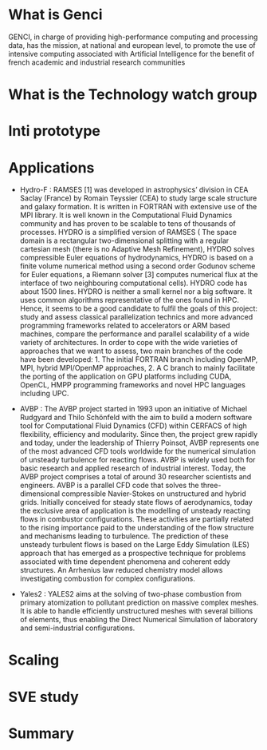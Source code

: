 # What is Genci
GENCI, in charge of providing high-performance computing and processing data, has the mission, at national and european level, to promote the use of intensive computing associated with Artificial Intelligence for the benefit of french academic and industrial research communities

# What is the Technology watch group


# Inti prototype

# Applications
* Hydro-F : RAMSES [1] was developed in astrophysics’ division in CEA Saclay (France) by Romain Teyssier (CEA) to study large scale structure and galaxy formation. It is written in FORTRAN with extensive use of the MPI library. It is well known in the Computational Fluid Dynamics community and has proven to be scalable to tens of thousands of processes.
HYDRO is a simplified version of RAMSES ( The space domain is a rectangular two-dimensional splitting with a regular cartesian mesh (there is no Adaptive Mesh Refinement), HYDRO solves compressible Euler equations of hydrodynamics, HYDRO is based on a finite volume numerical method using a second order Godunov scheme  for Euler equations, a Riemann solver [3] computes numerical flux at the interface of two neighbouring computational cells). HYDRO code has about 1500 lines. HYDRO is neither a small kernel nor a big software. It uses common algorithms representative of the ones found in HPC. Hence, it seems to be a good candidate to fulfil the goals of this project:
study and assess classical parallelization technics and more advanced programming frameworks related to accelerators or ARM based machines, compare the performance and parallel scalability of a wide variety of architectures. In order to cope with the wide varieties of approaches that we want to assess, two main branches of the code have been developed: 1. The initial FORTRAN branch including OpenMP, MPI, hybrid MPI/OpenMP approaches, 2. A C branch to mainly facilitate the porting of the application on GPU platforms including CUDA,
OpenCL, HMPP programming frameworks and novel HPC languages including UPC.

* AVBP : The AVBP project started in 1993 upon an initiative of Michael Rudgyard and Thilo Schönfeld with the aim to build a modern software tool for Computational Fluid Dynamics (CFD) within CERFACS of high flexibility, efficiency and modularity. Since then, the project grew rapidly and today, under the leadership of Thierry Poinsot, AVBP represents one of the most advanced CFD tools worldwide for the numerical simulation of unsteady turbulence for reacting flows. AVBP is widely used both for basic research and applied research of industrial interest. Today, the AVBP project comprises a total of around 30 researcher scientists and engineers. AVBP is a parallel CFD code that solves the three-dimensional compressible Navier-Stokes on unstructured and hybrid grids. Initially conceived for steady state flows of aerodynamics, today the exclusive area of application is the modelling of unsteady reacting flows in combustor configurations. These activities are partially related to the rising importance paid to the understanding of the flow structure and mechanisms leading to turbulence. The prediction of these unsteady turbulent flows is based on the Large Eddy Simulation (LES) approach that has emerged as a prospective technique for problems associated with time dependent phenomena and coherent eddy structures. An Arrhenius law reduced chemistry model allows investigating combustion for complex configurations.

* Yales2 : YALES2 aims at the solving of two-phase combustion from primary atomization to pollutant prediction on massive complex meshes. It is able to handle efficiently unstructured meshes with several billions of elements, thus enabling the Direct Numerical Simulation of laboratory and semi-industrial configurations.
 
 # Scaling

 
 # SVE study

 

 # Summary
